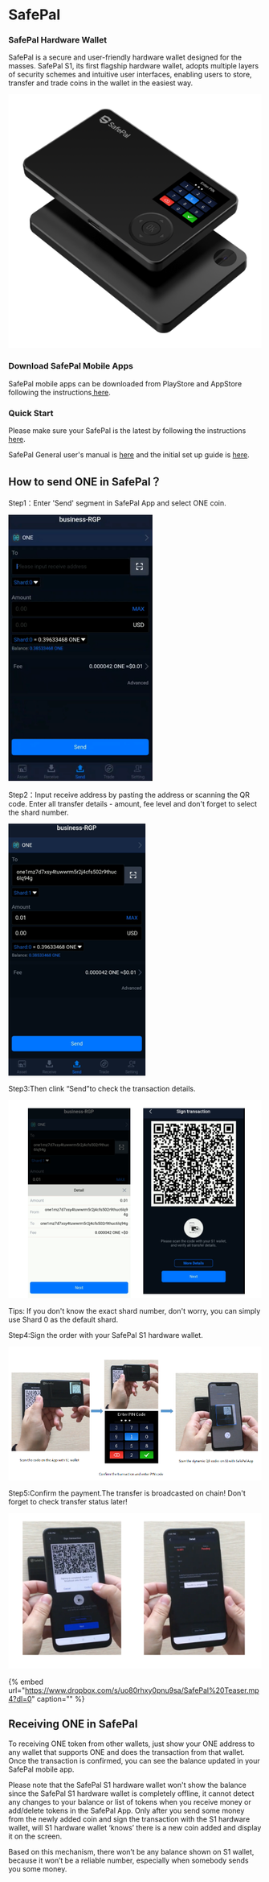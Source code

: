 # SafePal

### **SafePal Hardware Wallet**

SafePal is a secure and user-friendly hardware wallet designed for the masses. SafePal S1, its first flagship hardware wallet, adopts multiple layers of security schemes and intuitive user interfaces, enabling users to store, transfer and trade coins in the wallet in the easiest way.

![](../../.gitbook/assets/product-pic-png.png)

### Download SafePal Mobile Apps

SafePal mobile apps can be downloaded from PlayStore and AppStore following the instructions[ here](https://safepal.io/download).

### Quick Start

Please make sure your SafePal is the latest by following the instructions [here](https://safepal.io/upgrade).

SafePal General user's manual is [here](https://docs.safepal.io/user-manual) and the initial set up guide is [here](https://docs.safepal.io/quick-start/set-up-your-safepal-wallet-within-3-minutes).

## How to send ONE in SafePal？

Step1：Enter 'Send' segment in SafePal App and select ONE coin.

![](../../.gitbook/assets/1%20%281%29.png)

Step2：Input receive address by pasting the address or scanning the QR code. Enter all transfer details - amount, fee level and don't forget to select the shard number.

![](../../.gitbook/assets/2.png)

Step3:Then clink “Send”to check the transaction details.

![](../../.gitbook/assets/3.png)

Tips: If you don't know the exact shard number, don't worry, you can simply use Shard 0 as the default shard.

Step4:Sign the order with your SafePal S1 hardware wallet.

![](../../.gitbook/assets/4%20%281%29.png)

Step5:Confirm the payment.The transfer is broadcasted on chain! Don't forget to check transfer status later!

![](../../.gitbook/assets/5%20%281%29.png)

{% embed url="https://www.dropbox.com/s/uo80rhxy0pnu9sa/SafePal%20Teaser.mp4?dl=0" caption="" %}

## Receiving ONE in SafePal

To receiving ONE token from other wallets, just show your ONE address to any wallet that supports ONE and does the transaction from that wallet. Once the transaction is confirmed, you can see the balance updated in your SafePal mobile app.

Please note that the SafePal S1 hardware wallet won't show the balance since the SafePal S1 hardware wallet is completely offline, it cannot detect any changes to your balance or list of tokens when you receive money or add/delete tokens in the SafePal App. Only after you send some money from the newly added coin and sign the transaction with the S1 hardware wallet, will S1 hardware wallet ‘knows’ there is a new coin added and display it on the screen.

Based on this mechanism, there won’t be any balance shown on S1 wallet, because it won’t be a reliable number, especially when somebody sends you some money.

